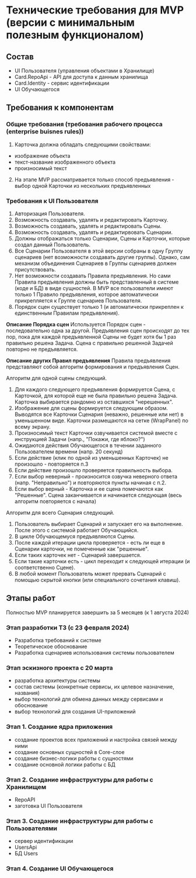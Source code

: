 # Технические требования для MVP (версии с минимальным полезным функционалом)

## Состав

- UI Пользователя (управления объектами в Хранилище)
- Card.RepoApi - API для доступа к данным хранилища
- Card.Identity - сервис идентификации 
- UI Обучающегося
  
## Требования к компонентам

### Общие требования (требования рабочего процесса (enterprise buisnes rules))
1. Карточка должна обладать следующими свойствами:
- изображение объекта
- текст-название изображенного объекта
- произносимый текст

2. На этапе MVP рассматривается только способ предъявления - выбор одной Карточки из нескольких предъявленных

### Требования к UI Пользователя

1. Авторизация Пользователя.
2. Возможность создавать, удалять и редактировать Карточку.
3. Возможность создавать, удалять и редактировать Сцены.
4. Возможность создавать, удалять и редактирвовать Сценарии.
5. Должны отображаться только Сценарии, Сцены и Карточки, которые создал данный Пользователь.
6. Все Сценарии Пользователя в этой версии собраны в одну Группу сценариев (нет возможности создавать другие группы). Однако, сам механизм объединения Сценариев в Группы сценариев должен присутствовать.
7. Нет возможности создавать Правила предъявления. Но сами Правила предъявления должны быть представленный в системе (коде и БД) в виде сущностей. В MVP все пользователи имеют только 1 Правило предъявления, которое автоматически прикрепляется к Группе сценариев Пользователя.
8. Порядок сцен существует только 1 (и автоматически прикреплен к единственным Правилам предъявления).

__Описание Порядка сцен__
Используется Порядок сцен - последовательно одна за другой. Предъявления сцен происходят до тех пор, пока для каждой предъявленной Сцены не будет хотя бы 1 раз правильно решена Задача. Сцена с правильно решенной Задачей повторно не предъявляется.

__Описание других Правил предъявления__
Правила предъявления представляют собой алгоритм формирования и предъявления Сцен.

Алгоритм для одной сцены следующий.
1. Для каждого следующего предъявления формируется Сцена, с Карточкой, для которой еще не была правильно решена Задача. Карточка выбирается рандомно из оставшихся "нерешенных". 
2. Изображение для сцены формируется следующим образом. Выводятся все Карточки Сценария (неважно, решенные или нет) в уменьшенном виде. Карточки размещаются на сетке (WrapPanel) по всему экрану. 
3. Произносимый текст Карточки озвучивается системой вместе с инструкцией Задачи (напр., "Покажи, где яблоко?")
4. Ожидаются действия Обучающегося в течении заданного Пользователем времени (напр. 20 секунд)
5. Если действие (клик по одной из уменьшенных Карточек) не произошло - повторяется п.3
6. Если действие произошло проверяется правильность выбора.
7. Если выбор неверный - произносится озвучка неверного ответа (напр. "Неправильно") и повторяются пункты начиная с п.2.
8. Если выбор верный - Карточка и ее сцена помечаются как "Решенные". Сцена заканчивается и начинается следующая (весь алгоритм повторяется с начала)
   
Алгоритм для всего Сценария следующий.
1. Пользователь выбирает Сценарий и запускает его на выполнение. После этого с системой работает Обучающийся.
2. В цикле Обучающемуся предъявляются Сцены.
3. После каждой итерации цикла проверяется - есть ли еще в Сценарии карточки, не помеченные как "решенные". 
4. Если таких карточек нет - Сценарий завершается.
5. Если такие карточки есть - цикл переходит к следующей итерации (и соответственно Сцене).
6. В любой момент Пользователь может прервать Сценарий с помощью скрытой кнопки (или специального сочетания клавиш).

## Этапы работ

Полностью MVP планируется завершить за 5 месяцев (к 1 августа 2024)

### Этап разработки ТЗ (с 23 февраля 2024)
- Разработка требований к системе
- Теоретическое обоснование
- Разработка сценариев использования системы пользователем

### Этап эскизного проекта с 20 марта 
- разработка архитектуры системы
- состав системы (конкретные сервисы, их целевое назначение, названия)
- выбор технологий для обмена данных между сервисами и обоснование
- выбор технологий для создания UI-приложений

### Этап 1. Создание ядра приложения 
- создание проектов всех приложений и настройка связей между ними
- создание основных сущностей в Core-слое
- создание бизнес-логики работы с сущностями
- создание основной логики работы с БД 

### Этап 2. Создание инфраструктуры для работы с Хранилищем
- RepoAPI
- заготовка UI Пользователя

### Этап 3. Создание инфраструктуры для работы с Пользователями
- сервер идентификации
- UsersApi 
- БД Users

### Этап 4. Создание UI Обучающегося


